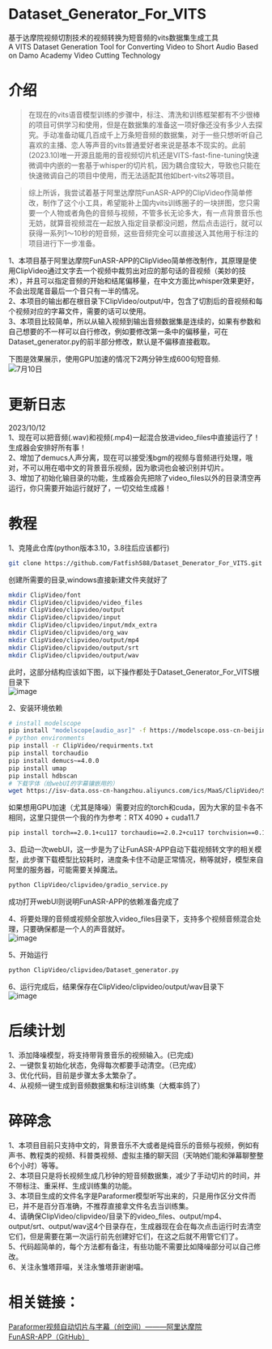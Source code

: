 # Dataset_Generator_For_VITS
基于达摩院视频切割技术的视频转换为短音频的vits数据集生成工具   
A VITS Dataset Generation Tool for Converting Video to Short Audio Based on Damo Academy Video Cutting Technology  

# 介绍  
>在现在的vits语音模型训练的步骤中，标注、清洗和训练框架都有不少很棒的项目可供学习和使用，但是在数据集的准备这一项好像还没有多少人去探究。手动准备动辄几百成千上万条短音频的数据集，对于一些只想听听自己喜欢的主播、恋人等声音的vits普通爱好者来说是基本不现实的。此前(2023.10)唯一开源且能用的音视频切片机还是VITS-fast-fine-tuning快速微调中内嵌的一套基于whisper的切片机，因为耦合度较大，导致也只能在快速微调自己的项目中使用，而无法适配其他如bert-vits2等项目。  

>综上所诉，我尝试着基于阿里达摩院FunASR-APP的ClipVideo作简单修改，制作了这个小工具，希望能补上国内vits训练圈子的一块拼图，您只需要一个人物或者角色的音频与视频，不管多长无论多大，有一点背景音乐也无妨，就算音视频混在一起放入指定目录都没问题，然后点击运行，就可以获得一系列1～10秒的短音频，这些音频完全可以直接送入其他用于标注的项目进行下一步准备。

1、本项目基于阿里达摩院FunASR-APP的ClipVideo简单修改制作，其原理是使用ClipVideo通过文字去一个视频中裁剪出对应的那句话的音视频（美妙的技术），并且可以指定音频的开始和结尾偏移量，在中文方面比whisper效果更好，不会出现尾音最后一个音只有一半的情况。  
2、本项目的输出都在根目录下ClipVideo/output/中，包含了切割后的音视频和每个视频对应的字幕文件，需要的话可以使用。  
3、本项目比较简单，所以从输入视频到输出音频数据集是连续的，如果有参数和自己想要的不一样可以自行修改，例如要修改第一条中的偏移量，可在Dataset_generator.py的前半部分修改，默认是不偏移直接截取。  
  
下图是效果展示，使用GPU加速的情况下2两分钟生成600句短音频.  
![7月10日](https://github.com/Fatfish588/Dataset_Generator_For_VITS/assets/59791439/00f57562-798a-4368-921c-6a6886f65d13)

# 更新日志
2023/10/12  
1、现在可以把音频(.wav)和视频(.mp4)一起混合放进video_files中直接运行了！生成器会安排好所有事！  
2、增加了demucs人声分离，现在可以接受浅bgm的视频与音频进行处理，哦对，不可以用在唱中文的背景音乐视频，因为歌词也会被识别并切片。  
3、增加了初始化输目录的功能，生成器会先把除了video_files以外的目录清空再运行，你只需要开始运行就好了，一切交给生成器！  

# 教程
1、克隆此仓库(python版本3.10，3.8往后应该都行)

```bash
git clone https://github.com/Fatfish588/Dataset_Denerator_For_VITS.git
```

创建所需要的目录,windows直接新建文件夹就好了
```bash
mkdir ClipVideo/font
mkdir ClipVideo/clipvideo/video_files
mkdir ClipVideo/clipvideo/output
mkdir ClipVideo/clipvideo/input
mkdir ClipVideo/clipvideo/input/mdx_extra
mkdir ClipVideo/clipvideo/org_wav
mkdir ClipVideo/clipvideo/output/mp4
mkdir ClipVideo/clipvideo/output/srt
mkdir ClipVideo/clipvideo/output/wav
```
此时，这部分结构应该如下图，以下操作都处于Dataset_Generator_For_VITS根目录下   
![image](https://github.com/Fatfish588/Dataset_Generator_For_VITS/assets/59791439/2c6ba932-4a9a-4c7f-902a-26cdfaa50c6b)
  


2、安装环境依赖
```bash
# install modelscope
pip install "modelscope[audio_asr]" -f https://modelscope.oss-cn-beijing.aliyuncs.com/releases/repo.html  
# python environments  
pip install -r ClipVideo/requirments.txt
pip install torchaudio 
pip install demucs~=4.0.0
pip install umap
pip install hdbscan  
# 下载字体（给webUI的字幕镶嵌用的）  
wget https://isv-data.oss-cn-hangzhou.aliyuncs.com/ics/MaaS/ClipVideo/STHeitiMedium.ttc -O ClipVideo/font/STHeitiMedium.ttc  
```    
如果想用GPU加速（尤其是降噪）需要对应的torch和cuda，因为大家的显卡各不相同，这里只提供一个我的作为参考：RTX 4090 + cuda11.7  
```bash
pip install torch==2.0.1+cu117 torchaudio==2.0.2+cu117 torchvision==0.15.2+cu117  --extra-index-url https://download.pytorch.org/whl/cu117
```
3、启动一次webUI，这一步是为了让FunASR-APP自动下载视频转文字的相关模型，此步骤下载模型比较耗时，进度条卡住不动是正常情况，稍等就好，模型来自阿里的服务器，可能需要关掉魔法。  

```bash
python ClipVideo/clipvideo/gradio_service.py
```  
成功打开webUI则说明FunASR-APP的依赖准备完成了  

4、将要处理的音频或视频全部放入video_files目录下，支持多个视频音频混合处理，只要确保都是一个人的声音就好。    
![image](https://github.com/Fatfish588/Dataset_Denerator_For_VITS/assets/59791439/a85784e4-b390-4c5c-b02d-c5cdf50d7e1c)

5、开始运行  

```bash
python ClipVideo/clipvideo/Dataset_generator.py 
```  
6、运行完成后，结果保存在ClipVideo/clipvideo/output/wav目录下  
![image](https://github.com/Fatfish588/Dataset_Generator_For_VITS/assets/59791439/ae24892e-7ab2-43ac-9485-46caf28b9df6)  


# 后续计划
1、添加降噪模型，将支持带背景音乐的视频输入。(已完成)  
2、一键恢复初始化状态，免得每次都要手动清空。（已完成）  
3、优化代码，目前是步骤太多太繁杂了。  
4、从视频一键生成到音频数据集和标注训练集（大概率鸽了）  
# 碎碎念
1、本项目目前只支持中文的，背景音乐不大或者是纯音乐的音频与视频，例如有声书、教程类的视频、科普类视频、虚拟主播的聊天回（天呐她们能和弹幕聊整整6个小时）等等。   
2、本项目只是将长视频生成几秒钟的短音频数据集，减少了手动切片的时间，并不带标注、重采样、生成训练集的功能。    
3、本项目生成的文件名字是Paraformer模型听写出来的，只是用作区分文件而已，并不是百分百准确，不推荐直接拿文件名去当训练集。    
4、请确保ClipVideo/clipvideo/目录下的video_files、output/mp4、output/srt、output/wav这4个目录存在，生成器现在会在每次点击运行时去清空它们，但是需要在第一次运行前先创建好它们，在这之后就不用管它们了。    
5、代码超简单的，每个方法都有备注，有些功能不需要比如降噪部分可以自己修改。    
6、关注永雏塔菲喵，关注永雏塔菲谢谢喵。    
# 相关链接：
[Paraformer视频自动切片与字幕（创空间）———阿里达摩院](https://modelscope.cn/studios/damo/funasr_app_clipvideo/summary)  
[FunASR-APP（GitHub）](https://github.com/alibaba-damo-academy/FunASR-APP)
